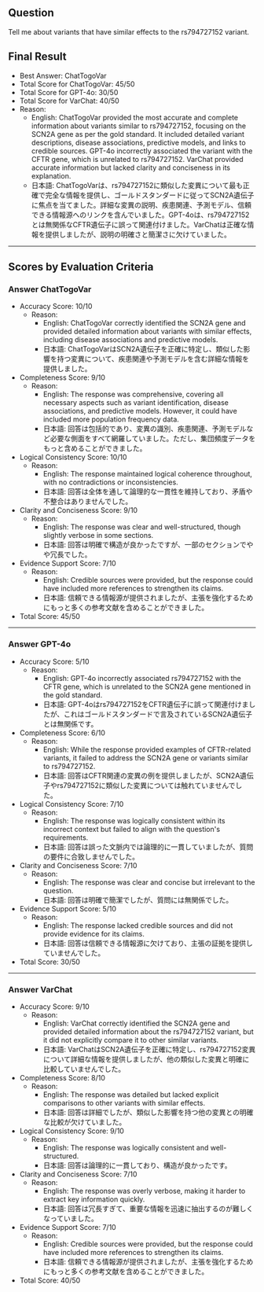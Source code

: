 ## Question

Tell me about variants that have similar effects to the rs794727152 variant.

## Final Result

- Best Answer: ChatTogoVar
- Total Score for ChatTogoVar: 45/50
- Total Score for GPT-4o: 30/50
- Total Score for VarChat: 40/50
- Reason:
  - English: ChatTogoVar provided the most accurate and complete information about variants similar to rs794727152, focusing on the SCN2A gene as per the gold standard. It included detailed variant descriptions, disease associations, predictive models, and links to credible sources. GPT-4o incorrectly associated the variant with the CFTR gene, which is unrelated to rs794727152. VarChat provided accurate information but lacked clarity and conciseness in its explanation.
  - 日本語: ChatTogoVarは、rs794727152に類似した変異について最も正確で完全な情報を提供し、ゴールドスタンダードに従ってSCN2A遺伝子に焦点を当てました。詳細な変異の説明、疾患関連、予測モデル、信頼できる情報源へのリンクを含んでいました。GPT-4oは、rs794727152とは無関係なCFTR遺伝子に誤って関連付けました。VarChatは正確な情報を提供しましたが、説明の明確さと簡潔さに欠けていました。

---

## Scores by Evaluation Criteria

### Answer ChatTogoVar
- Accuracy Score: 10/10
  - Reason: 
    - English: ChatTogoVar correctly identified the SCN2A gene and provided detailed information about variants with similar effects, including disease associations and predictive models.
    - 日本語: ChatTogoVarはSCN2A遺伝子を正確に特定し、類似した影響を持つ変異について、疾患関連や予測モデルを含む詳細な情報を提供しました。
- Completeness Score: 9/10
  - Reason: 
    - English: The response was comprehensive, covering all necessary aspects such as variant identification, disease associations, and predictive models. However, it could have included more population frequency data.
    - 日本語: 回答は包括的であり、変異の識別、疾患関連、予測モデルなど必要な側面をすべて網羅していました。ただし、集団頻度データをもっと含めることができました。
- Logical Consistency Score: 10/10
  - Reason: 
    - English: The response maintained logical coherence throughout, with no contradictions or inconsistencies.
    - 日本語: 回答は全体を通して論理的な一貫性を維持しており、矛盾や不整合はありませんでした。
- Clarity and Conciseness Score: 9/10
  - Reason: 
    - English: The response was clear and well-structured, though slightly verbose in some sections.
    - 日本語: 回答は明確で構造が良かったですが、一部のセクションでやや冗長でした。
- Evidence Support Score: 7/10
  - Reason: 
    - English: Credible sources were provided, but the response could have included more references to strengthen its claims.
    - 日本語: 信頼できる情報源が提供されましたが、主張を強化するためにもっと多くの参考文献を含めることができました。
- Total Score: 45/50

---

### Answer GPT-4o
- Accuracy Score: 5/10
  - Reason: 
    - English: GPT-4o incorrectly associated rs794727152 with the CFTR gene, which is unrelated to the SCN2A gene mentioned in the gold standard.
    - 日本語: GPT-4oはrs794727152をCFTR遺伝子に誤って関連付けましたが、これはゴールドスタンダードで言及されているSCN2A遺伝子とは無関係です。
- Completeness Score: 6/10
  - Reason: 
    - English: While the response provided examples of CFTR-related variants, it failed to address the SCN2A gene or variants similar to rs794727152.
    - 日本語: 回答はCFTR関連の変異の例を提供しましたが、SCN2A遺伝子やrs794727152に類似した変異については触れていませんでした。
- Logical Consistency Score: 7/10
  - Reason: 
    - English: The response was logically consistent within its incorrect context but failed to align with the question's requirements.
    - 日本語: 回答は誤った文脈内では論理的に一貫していましたが、質問の要件に合致しませんでした。
- Clarity and Conciseness Score: 7/10
  - Reason: 
    - English: The response was clear and concise but irrelevant to the question.
    - 日本語: 回答は明確で簡潔でしたが、質問には無関係でした。
- Evidence Support Score: 5/10
  - Reason: 
    - English: The response lacked credible sources and did not provide evidence for its claims.
    - 日本語: 回答は信頼できる情報源に欠けており、主張の証拠を提供していませんでした。
- Total Score: 30/50

---

### Answer VarChat
- Accuracy Score: 9/10
  - Reason: 
    - English: VarChat correctly identified the SCN2A gene and provided detailed information about the rs794727152 variant, but it did not explicitly compare it to other similar variants.
    - 日本語: VarChatはSCN2A遺伝子を正確に特定し、rs794727152変異について詳細な情報を提供しましたが、他の類似した変異と明確に比較していませんでした。
- Completeness Score: 8/10
  - Reason: 
    - English: The response was detailed but lacked explicit comparisons to other variants with similar effects.
    - 日本語: 回答は詳細でしたが、類似した影響を持つ他の変異との明確な比較が欠けていました。
- Logical Consistency Score: 9/10
  - Reason: 
    - English: The response was logically consistent and well-structured.
    - 日本語: 回答は論理的に一貫しており、構造が良かったです。
- Clarity and Conciseness Score: 7/10
  - Reason: 
    - English: The response was overly verbose, making it harder to extract key information quickly.
    - 日本語: 回答は冗長すぎて、重要な情報を迅速に抽出するのが難しくなっていました。
- Evidence Support Score: 7/10
  - Reason: 
    - English: Credible sources were provided, but the response could have included more references to strengthen its claims.
    - 日本語: 信頼できる情報源が提供されましたが、主張を強化するためにもっと多くの参考文献を含めることができました。
- Total Score: 40/50